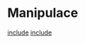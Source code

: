 # Manipulace

[include](File:https://github.com/bedjan/manipulace/blob/master/domu.md)
[include](File:https://github.com/bedjan/manipulace/blob/master/manipulator_znaky.md)
